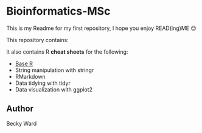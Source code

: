 # Bioinformatics-MSc



This is my Readme for my first repository, I hope you enjoy READ(ing)ME :wink:

This repository contains:

It also contains R **cheat sheets** for the following:

* [Base R](https://github.com/Becky-Ward/Bioinformatics-MSc/commit/8a4739cdfd5fd241980d336b46c151a57f8fa6d8) 
* String manipulation with stringr
* RMarkdown
* Data tidying with tidyr
* Data visualization with ggplot2

## Author

Becky Ward
